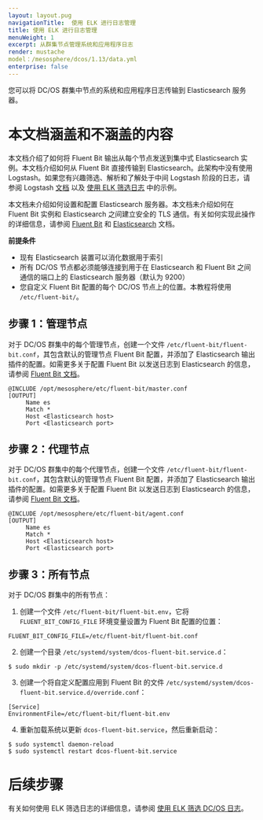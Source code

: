 ```yaml
---
layout: layout.pug
navigationTitle:  使用 ELK 进行日志管理
title: 使用 ELK 进行日志管理
menuWeight: 1
excerpt: 从群集节点管理系统和应用程序日志
render: mustache
model：/mesosphere/dcos/1.13/data.yml
enterprise: false
---
```




您可以将 DC/OS 群集中节点的系统和应用程序日志传输到 Elasticsearch 服务器。


# 本文档涵盖和不涵盖的内容

本文档介绍了如何将 Fluent Bit 输出从每个节点发送到集中式 Elasticsearch 实例。本文档介绍如何从 Fluent Bit 直接传输到 Elasticsearch。此架构中没有使用 Logstash。如果您有兴趣筛选、解析和了解处于中间 Logstash 阶段的日志，请参阅 Logstash [文档][4] 以及 [使用 ELK 筛选日志][2] 中的示例。

本文档未介绍如何设置和配置 Elasticsearch 服务器。本文档未介绍如何在 Fluent Bit 实例和 Elasticsearch 之间建立安全的 TLS 通信。有关如何实现此操作的详细信息，请参阅 [Fluent Bit][1] 和 [Elasticsearch][3] 文档。

**前提条件**

* 现有 Elasticsearch 装置可以消化数据用于索引
*   所有 DC/OS 节点都必须能够连接到用于在 Elasticsearch 和 Fluent Bit 之间通信的端口上的 Elasticsearch 服务器（默认为 9200）
*   您自定义 Fluent Bit 配置的每个 DC/OS 节点上的位置。本教程将使用 `/etc/fluent-bit/`。

## 步骤 1：管理节点

对于 DC/OS 群集中的每个管理节点，创建一个文件 `/etc/fluent-bit/fluent-bit.conf`，其包含默认的管理节点 Fluent Bit 配置，并添加了 Elasticsearch 输出插件的配置。如需更多关于配置 Fluent Bit 以发送日志到 Elasticsearch 的信息，请参阅 [Fluent Bit 文档][1]。

```
@INCLUDE /opt/mesosphere/etc/fluent-bit/master.conf
[OUTPUT]
     Name es
     Match *
     Host <Elasticsearch host>
     Port <Elasticsearch port>
```

## 步骤 2：代理节点

对于 DC/OS 群集中的每个代理节点，创建一个文件 `/etc/fluent-bit/fluent-bit.conf`，其包含默认的管理节点 Fluent Bit 配置，并添加了 Elasticsearch 输出插件的配置。如需更多关于配置 Fluent Bit 以发送日志到 Elasticsearch 的信息，请参阅 [Fluent Bit 文档][1]。

```
@INCLUDE /opt/mesosphere/etc/fluent-bit/agent.conf
[OUTPUT]
     Name es
     Match *
     Host <Elasticsearch host>
     Port <Elasticsearch port>
```

## 步骤 3：所有节点

对于 DC/OS 群集中的所有节点：

1. 创建一个文件 `/etc/fluent-bit/fluent-bit.env`，它将 `FLUENT_BIT_CONFIG_FILE` 环境变量设置为 Fluent Bit 配置的位置：

```
FLUENT_BIT_CONFIG_FILE=/etc/fluent-bit/fluent-bit.conf
```

2. 创建一个目录 `/etc/systemd/system/dcos-fluent-bit.service.d`：

```
$ sudo mkdir -p /etc/systemd/system/dcos-fluent-bit.service.d
```

3. 创建一个将自定义配置应用到 Fluent Bit 的文件 `/etc/systemd/system/dcos-fluent-bit.service.d/override.conf`：

```
[Service]
EnvironmentFile=/etc/fluent-bit/fluent-bit.env
```

4. 重新加载系统以更新 `dcos-fluent-bit.service`，然后重新启动：

```
$ sudo systemctl daemon-reload
$ sudo systemctl restart dcos-fluent-bit.service
```

# 后续步骤

有关如何使用 ELK 筛选日志的详细信息，请参阅 [使用 ELK 筛选 DC/OS 日志][2]。

 [1]: https://docs.fluentbit.io/manual/output/elasticsearch
 [2]: ../filter-elk/
 [3]: https://www.elastic.co/guide/en/elasticsearch/reference/5.0/index.html
 [4]: https://www.elastic.co/guide/en/logstash/current/index.html
